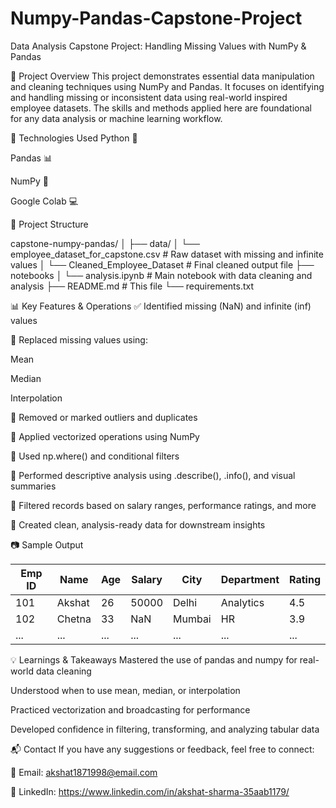# Numpy-Pandas-Capstone-Project
Data Analysis Capstone Project: Handling Missing Values with NumPy &amp; Pandas

📌 Project Overview
This project demonstrates essential data manipulation and cleaning techniques using NumPy and Pandas. It focuses on identifying and handling missing or inconsistent data using real-world inspired employee datasets. The skills and methods applied here are foundational for any data analysis or machine learning workflow.

🔧 Technologies Used
Python 🐍

Pandas 📊

NumPy 🔢

Google Colab 💻



📁 Project Structure

 capstone-numpy-pandas/
│
├── data/
│   └── employee_dataset_for_capstone.csv         # Raw dataset with missing and infinite values
│   └── Cleaned_Employee_Dataset                  # Final cleaned output file
├── notebooks
│   └── analysis.ipynb            # Main notebook with data cleaning and analysis
├── README.md                     # This file
└── requirements.txt            



📊 Key Features & Operations
✅ Identified missing (NaN) and infinite (inf) values

🔁 Replaced missing values using:

Mean

Median

Interpolation

🧹 Removed or marked outliers and duplicates

🧾 Applied vectorized operations using NumPy

📌 Used np.where() and conditional filters

💼 Performed descriptive analysis using .describe(), .info(), and visual summaries

📌 Filtered records based on salary ranges, performance ratings, and more

🧠 Created clean, analysis-ready data for downstream insights


📷 Sample Output

| Emp ID | Name   | Age | Salary | City   | Department | Rating |
| ------ | ------ | --- | ------ | ------ | ---------- | ------ |
| 101    | Akshat | 26  | 50000  | Delhi  | Analytics  | 4.5    |
| 102    | Chetna | 33  | NaN    | Mumbai | HR         | 3.9    |
| ...    | ...    | ... | ...    | ...    | ...        | ...    |


💡 Learnings & Takeaways
Mastered the use of pandas and numpy for real-world data cleaning

Understood when to use mean, median, or interpolation

Practiced vectorization and broadcasting for performance

Developed confidence in filtering, transforming, and analyzing tabular data

📬 Contact
If you have any suggestions or feedback, feel free to connect:

📧 Email: akshat1871998@email.com

💼 LinkedIn: https://www.linkedin.com/in/akshat-sharma-35aab1179/

